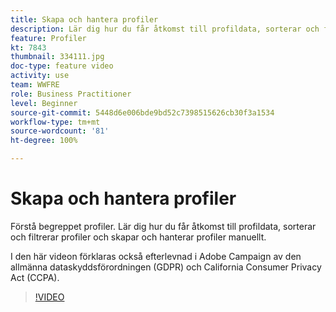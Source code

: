 ```yaml
---
title: Skapa och hantera profiler
description: Lär dig hur du får åtkomst till profildata, sorterar och filtrerar profiler och skapar och hanterar profiler manuellt. Förstå efterlevnad av den allmänna dataskyddsförordningen (GDPR) och California Consumer Privacy Act (CCPA).
feature: Profiler
kt: 7843
thumbnail: 334111.jpg
doc-type: feature video
activity: use
team: WWFRE
role: Business Practitioner
level: Beginner
source-git-commit: 5448d6e006bde9bd52c7398515626cb30f3a1534
workflow-type: tm+mt
source-wordcount: '81'
ht-degree: 100%

---
```


# Skapa och hantera profiler

Förstå begreppet profiler. Lär dig hur du får åtkomst till profildata, sorterar och filtrerar profiler och skapar och hanterar profiler manuellt.

I den här videon förklaras också efterlevnad i Adobe Campaign av den allmänna dataskyddsförordningen (GDPR) och California Consumer Privacy Act (CCPA).

>[!VIDEO](https://video.tv.adobe.com/v/334111?quality=12)
